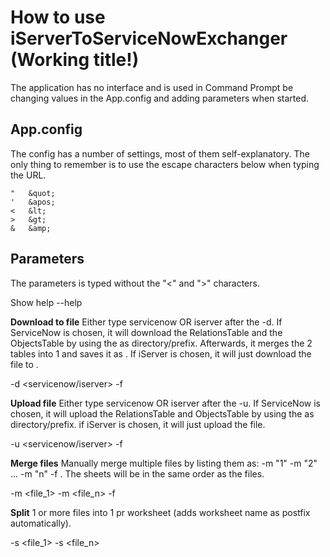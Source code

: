 How to use iServerToServiceNowExchanger (Working title!)
========================================================

The application has no interface and is used in Command Prompt be changing values in the App.config and adding parameters when started.

App.config
----------
The config has a number of settings, most of them self-explanatory.
The only thing to remember is to use the escape characters below when typing the URL.

	"   &quot;
	'   &apos;
	<   &lt;
	>   &gt;
	&   &amp;


Parameters
----------
The parameters is typed without the "<" and ">" characters.

Show help
--help

__Download to file__ Either type servicenow OR iserver after the -d.
If ServiceNow is chosen, it will download the RelationsTable and the ObjectsTable by using the <to file> as directory/prefix. Afterwards, it merges the 2 tables into 1 and saves it as <to file>.
If iServer is chosen, it will just download the file to <to file>.

-d <servicenow/iserver> -f <to file>

__Upload file__ Either type servicenow OR iserver after the -u.
If ServiceNow is chosen, it will upload the RelationsTable and ObjectsTable by using the <to file> as directory/prefix.
if iServer is chosen, it will just upload the file.

-u <servicenow/iserver> -f <from file>

__Merge files__ Manually merge multiple files by listing them as: -m "1" -m "2" ... -m "n" -f <to file>. The sheets will be in the same order as the files.

-m <file_1> -m <file_n> -f <to fileMerged>

__Split__ 1 or more files into 1 pr worksheet (adds worksheet name as postfix automatically).

-s <file_1> -s <file_n>